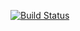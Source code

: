 [![Build Status](https://travis-ci.org/KhTimur/BinarySearchTree.svg?branch=master)](https://travis-ci.org/KhTimur/BinarySearchTree)
